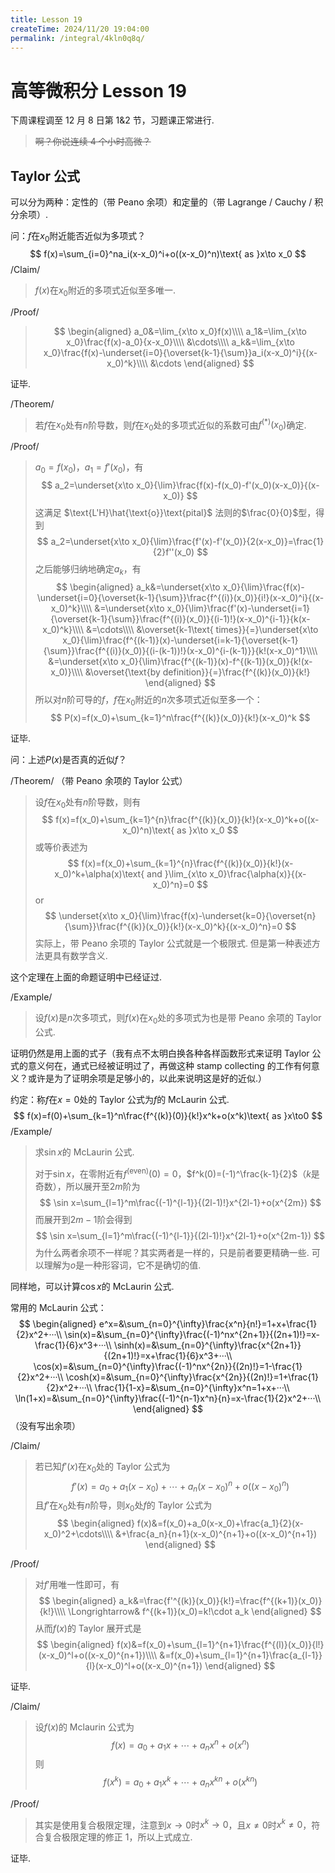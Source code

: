 ```yaml
---
title: Lesson 19
createTime: 2024/11/20 19:04:00
permalink: /integral/4kln0q8q/
---
```

# 高等微积分 Lesson 19

下周课程调至 12 月 8 日第 1&2 节，习题课正常进行.

> <s>啊？你说连续 4 个小时高微？</s>

## Taylor 公式

可以分为两种：定性的（带 Peano 余项）和定量的（带 Lagrange / Cauchy / 积分余项）.

问：$f$在$x_0$附近能否近似为多项式？
$$
f(x)=\sum_{i=0}^na_i(x-x_0)^i+o((x-x_0)^n)\text{ as }x\to x_0
$$
/Claim/

> $f(x)$在$x_0$附近的多项式近似至多唯一.

/Proof/

> $$
> \begin{aligned}
> a_0&=\lim_{x\to x_0}f(x)\\\\
> a_1&=\lim_{x\to x_0}\frac{f(x)-a_0}{x-x_0}\\\\
> &\cdots\\\\
> a_k&=\lim_{x\to x_0}\frac{f(x)-\underset{i=0}{\overset{k-1}{\sum}}a_i(x-x_0)^i}{(x-x_0)^k}\\\\
> &\cdots
> \end{aligned}
> $$

证毕.

/Theorem/

> 若$f$在$x_0$处有$n$阶导数，则$f$在$x_0$处的多项式近似的系数可由$f^{(*)}(x_0)$确定.

/Proof/

> $a_0=f(x_0)$，$a_1=f'(x_0)$，有
> $$
> a_2=\underset{x\to x_0}{\lim}\frac{f(x)-f(x_0)-f'(x_0)(x-x_0)}{(x-x_0)}
> $$
> 这满足 $\text{L'H}\hat{\text{o}}\text{pital}$ 法则的$\frac{0}{0}$型，得到
> $$
> a_2=\underset{x\to x_0}{\lim}\frac{f'(x)-f'(x_0)}{2(x-x_0)}=\frac{1}{2}f''(x_0)
> $$
> 之后能够归纳地确定$a_k$，有
> $$
> \begin{aligned}
> a_k&=\underset{x\to x_0}{\lim}\frac{f(x)-\underset{i=0}{\overset{k-1}{\sum}}\frac{f^{(i)}(x_0)}{i!}(x-x_0)^i}{(x-x_0)^k}\\\\
> &=\underset{x\to x_0}{\lim}\frac{f'(x)-\underset{i=1}{\overset{k-1}{\sum}}\frac{f^{(i)}(x_0)}{(i-1)!}(x-x_0)^{i-1}}{k(x-x_0)^k}\\\\
> &=\cdots\\\\
> &\overset{k-1\text{ times}}{=}\underset{x\to x_0}{\lim}\frac{f^{(k-1)}(x)-\underset{i=k-1}{\overset{k-1}{\sum}}\frac{f^{(i)}(x_0)}{(i-(k-1))!}(x-x_0)^{i-(k-1)}}{k!(x-x_0)^1}\\\\
> &=\underset{x\to x_0}{\lim}\frac{f^{(k-1)}(x)-f^{(k-1)}(x_0)}{k!(x-x_0)}\\\\
> &\overset{\text{by definition}}{=}\frac{f^{(k)}(x_0)}{k!}
> \end{aligned}
> $$
> 所以对$n$阶可导的$f$，$f$在$x_0$附近的$n$次多项式近似至多一个：
> $$
> P(x)=f(x_0)+\sum_{k=1}^n\frac{f^{(k)}(x_0)}{k!}(x-x_0)^k
> $$

证毕.

问：上述$P(x)$是否真的近似$f$？

/Theorem/ （带 Peano 余项的 Taylor 公式）

> 设$f$在$x_0$处有$n$阶导数，则有
> $$
> f(x)=f(x_0)+\sum_{k=1}^{n}\frac{f^{(k)}(x_0)}{k!}(x-x_0)^k+o((x-x_0)^n)\text{ as }x\to x_0
> $$
> 或等价表述为
> $$
> f(x)=f(x_0)+\sum_{k=1}^{n}\frac{f^{(k)}(x_0)}{k!}(x-x_0)^k+\alpha(x)\text{ and }\lim_{x\to x_0}\frac{\alpha(x)}{(x-x_0)^n}=0
> $$
> or
> $$
> \underset{x\to x_0}{\lim}\frac{f(x)-\underset{k=0}{\overset{n}{\sum}}\frac{f^{(k)}(x_0)}{k!}(x-x_0)^k}{(x-x_0)^n}=0
> $$
> 实际上，带 Peano 余项的 Taylor 公式就是一个极限式. 但是第一种表述方法更具有数学含义.

这个定理在上面的命题证明中已经证过.

/Example/

> 设$f(x)$是$n$次多项式，则$f(x)$在$x_0$处的多项式为也是带 Peano 余项的 Taylor 公式.

证明仍然是用上面的式子（我有点不太明白换各种各样函数形式来证明 Taylor 公式的意义何在，通式已经被证明过了，再做这种 stamp collecting 的工作有何意义？或许是为了证明余项是足够小的，以此来说明这是好的近似.）

约定：称$f$在$x=0$处的 Taylor 公式为$f$的 McLaurin 公式.
$$
f(x)=f(0)+\sum_{k=1}^n\frac{f^{(k)}(0)}{k!}x^k+o(x^k)\text{ as }x\to0
$$
/Example/

> 求$\sin x$的 McLaurin 公式.
>
> 对于$\sin x$，在零附近有$f^{(\text{even})}(0)=0$，$f^k(0)=(-1)^\frac{k-1}{2}$（$k$是奇数），所以展开至$2m$阶为
> $$
> \sin x=\sum_{l=1}^m\frac{(-1)^{l-1}}{(2l-1)!}x^{2l-1}+o(x^{2m})
> $$
> 而展开到$2m-1$阶会得到
> $$
> \sin x=\sum_{l=1}^m\frac{(-1)^{l-1}}{(2l-1)!}x^{2l-1}+o(x^{2m-1})
> $$
> 为什么两者余项不一样呢？其实两者是一样的，只是前者要更精确一些. 可以理解为$o$是一种形容词，它不是确切的值.

同样地，可以计算$\cos x$的 McLaurin 公式.

常用的 McLaurin 公式：
$$
\begin{aligned}
e^x=&\sum_{n=0}^{\infty}\frac{x^n}{n!}=1+x+\frac{1}{2}x^2+···\\
\sin(x)=&\sum_{n=0}^{\infty}\frac{(-1)^nx^{2n+1}}{(2n+1)!}=x-\frac{1}{6}x^3+···\\
\sinh(x)=&\sum_{n=0}^{\infty}\frac{x^{2n+1}}{(2n+1)!}=x+\frac{1}{6}x^3+···\\
\cos(x)=&\sum_{n=0}^{\infty}\frac{(-1)^nx^{2n}}{(2n)!}=1-\frac{1}{2}x^2+···\\
\cosh(x)=&\sum_{n=0}^{\infty}\frac{x^{2n}}{(2n)!}=1+\frac{1}{2}x^2+···\\
\frac{1}{1-x}=&\sum_{n=0}^{\infty}x^n=1+x+···\\
\ln(1+x)=&\sum_{n=0}^{\infty}\frac{(-1)^{n-1}x^n}{n}=x-\frac{1}{2}x^2+···\\
\end{aligned}
$$
（没有写出余项）

/Claim/

> 若已知$f'(x)$在$x_0$处的 Taylor 公式为
> $$
> f'(x)=a_0+a_1(x-x_0)+\cdots+a_n(x-x_0)^n+o((x-x_0)^n)
> $$
> 且$f'$在$x_0$处有$n$阶导，则$x_0$处$f$的 Taylor 公式为
> $$
> \begin{aligned}
> f(x)&=f(x_0)+a_0(x-x_0)+\frac{a_1}{2}(x-x_0)^2+\cdots\\\\
> &+\frac{a_n}{n+1}(x-x_0)^{n+1}+o((x-x_0)^{n+1})
> \end{aligned}
> $$

/Proof/

> 对$f'$用唯一性即可，有
> $$
> \begin{aligned}
> a_k&=\frac{f'^{(k)}(x_0)}{k!}=\frac{f^{(k+1)}(x_0)}{k!}\\\\
> \Longrightarrow& f^{(k+1)}(x_0)=k!\cdot a_k
> \end{aligned}
> $$
> 从而$f(x)$的 Taylor 展开式是
> $$
> \begin{aligned}
> f(x)&=f(x_0)+\sum_{l=1}^{n+1}\frac{f^{(l)}(x_0)}{l!}(x-x_0)^l+o((x-x_0)^{n+1})\\\\
> &=f(x_0)+\sum_{l=1}^{n+1}\frac{a_{l-1}}{l}(x-x_0)^l+o((x-x_0)^{n+1})
> \end{aligned}
> $$

证毕.

/Claim/

> 设$f(x)$的 Mclaurin 公式为
> $$
> f(x)=a_0+a_1x+\cdots+a_nx^n+o(x^n)
> $$
> 则
> $$
> f(x^k)=a_0+a_1x^k+\cdots+a_nx^{kn}+o(x^{kn})
> $$

/Proof/

> 其实是使用复合极限定理，注意到$x\to0$时$x^k\to0$，且$x\neq0$时$x^k\neq0$，符合复合极限定理的修正 1，所以上式成立.

证毕.




